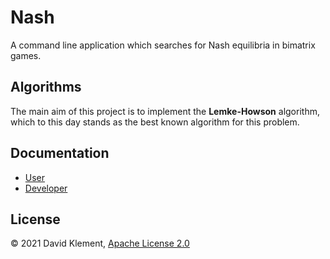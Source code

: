 # Nash

A command line application which searches for Nash equilibria in bimatrix games.

## Algorithms

The main aim of this project is to implement the **Lemke-Howson** algorithm, which to this day stands as the best known algorithm for this problem.

## Documentation

- [User](https://raw.githubusercontent.com/kulisak12/Nash/master/documentation/user.pdf)
- [Developer](https://raw.githubusercontent.com/kulisak12/Nash/master/documentation/dev.pdf)

## License

&copy; 2021 David Klement, [Apache License 2.0](https://github.com/kulisak12/Nash/blob/master/LICENSE)